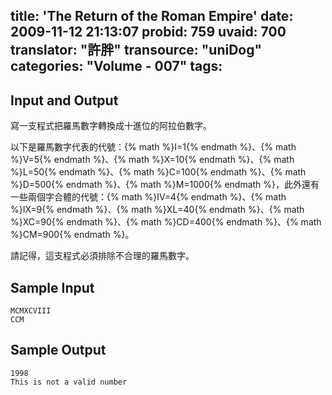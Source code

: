 title: 'The Return of the Roman Empire'
date: 2009-11-12 21:13:07
probid: 759
uvaid: 700
translator: "許胖"
transource: "uniDog"
categories: "Volume - 007"
tags:
---

## Input and Output ##

寫一支程式把羅馬數字轉換成十進位的阿拉伯數字。

以下是羅馬數字代表的代號：{% math %}I=1{% endmath %}、{% math %}V=5{% endmath %}、{% math %}X=10{% endmath %}、{% math %}L=50{% endmath %}、{% math %}C=100{% endmath %}、{% math %}D=500{% endmath %}、{% math %}M=1000{% endmath %}，此外還有一些兩個字合體的代號：{% math %}IV=4{% endmath %}、{% math %}IX=9{% endmath %}、{% math %}XL=40{% endmath %}、{% math %}XC=90{% endmath %}、{% math %}CD=400{% endmath %}、{% math %}CM=900{% endmath %}。

請記得，這支程式必須排除不合理的羅馬數字。

<!-- more -->

## Sample Input ##

	MCMXCVIII
	CCM

## Sample Output ##

	1998
	This is not a valid number